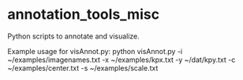 # annotation_tools_misc
Python scripts to annotate and visualize.

Example usage for visAnnot.py:
python visAnnot.py -i ~/examples/imagenames.txt -x ~/examples/kpx.txt -y ~/dat/kpy.txt -c ~/examples/center.txt -s ~/examples/scale.txt



